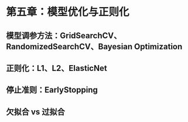 # 第五章：模型优化与正则化

## 模型调参方法：GridSearchCV、RandomizedSearchCV、Bayesian Optimization


## 正则化：L1、L2、ElasticNet


## 停止准则：EarlyStopping


## 欠拟合 vs 过拟合

